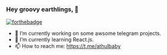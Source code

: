 ### Hey groovy earthlings,  👋

[![forthebadge](https://forthebadge.com/images/badges/you-didnt-ask-for-this.svg)](https://forthebadge.com)
- 🔭 I’m currently working on some awsome telegram projects.
- 🌱 I’m currently learning React.js.
- 📫 How to reach me: https://t.me/athulbaby

